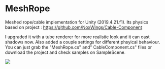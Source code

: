 # MeshRope

Meshed rope/cable implementation for Unity (2019.4.21.f1). Its physics based on project : https://github.com/NoxWings/Cable-Component

I upgraded it with a tube renderer for more realistic look and it can cast shadows now. Also added a couple settings for different phsyical behaviour. You can just grab the "MeshRope.cs" and" CableComponent.cs" files or download the project and check samples on SampleScene.

![](sample3.gif)

